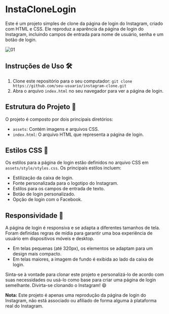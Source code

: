 <h1>InstaCloneLogin</h1>
  
<p>Este é um projeto simples de clone da página de login do Instagram, criado com HTML e CSS. Ele reproduz a aparência da página de login do Instagram, incluindo campos de entrada para nome de usuário, senha e um botão de login.</p>

![01](https://github.com/V1ct0rSb/CloneInstagramHome/assets/112266976/49b95d86-3090-4bc0-aa48-50e6d73474ba)

<h2>Instruções de Uso 🛠️</h2>
<ol>
  <li>Clone este repositório para o seu computador:
    <code>git clone https://github.com/seu-usuario/instagram-clone.git</code>
  </li>
  <li>Abra o arquivo <code>index.html</code> no seu navegador para ver a página de login.</li>
</ol>

<h2>Estrutura do Projeto 📂</h2>
<p>O projeto é composto por dois principais diretórios:</p>
<ul>
  <li><code>assets</code>: Contém imagens e arquivos CSS.</li>
  <li><code>index.html</code>: O arquivo HTML que representa a página de login.</li>
</ul>

<h2>Estilos CSS 🎨</h2>
<p>Os estilos para a página de login estão definidos no arquivo CSS em <code>assets/style/styles.css</code>. Os principais estilos incluem:</p>
<ul>
  <li>Estilização da caixa de login.</li>
  <li>Fonte personalizada para o logotipo do Instagram.</li>
  <li>Estilos para os campos de entrada de texto.</li>
  <li>Botão de login personalizado.</li>
  <li>Opção de login com o Facebook.</li>
</ul>

<h2>Responsividade 📱</h2>
<p>A página de login é responsiva e se adapta a diferentes tamanhos de tela. Foram definidas regras de mídia para garantir uma boa experiência de usuário em dispositivos móveis e desktop.</p>
<ul>
  <li>Em telas pequenas (até 320px), os elementos se adaptam para um design mais compacto.</li>
  <li>Em telas maiores, a imagem de fundo é exibida ao lado da caixa de login.</li>
</ul>

<p>Sinta-se à vontade para clonar este projeto e personalizá-lo de acordo com suas necessidades ou usá-lo como base para criar uma página de login semelhante. Divirta-se clonando o Instagram! 😄</p>

<p><strong>Nota:</strong> Este projeto é apenas uma reprodução da página de login do Instagram, não está associado ou afiliado de forma alguma à plataforma real do Instagram.</p>
